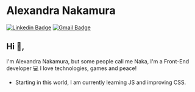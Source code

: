 # Alexandra Nakamura

[![Linkedin Badge](https://img.shields.io/badge/-AlexandraNakamura-blue?style=flat-square&logo=Linkedin&logoColor=white&link=https://www.linkedin.com/in/alexandra-nakamura/)](https://www.linkedin.com/in/alexandra-nakamura/)
[![Gmail Badge](https://img.shields.io/badge/-designernakamura@gmail.com-c14438?style=flat-square&logo=Gmail&logoColor=white&link=mailto:designernakamura@gmail.com)](mailto:designernakamura@gmail.com)


## Hi 👋, 
I'm Alexandra Nakamura, but some people call me Naka, I'm a Front-End developer 💻 I love technologies, games and peace!


- Starting in this world, I am currently learning JS and improving CSS.
